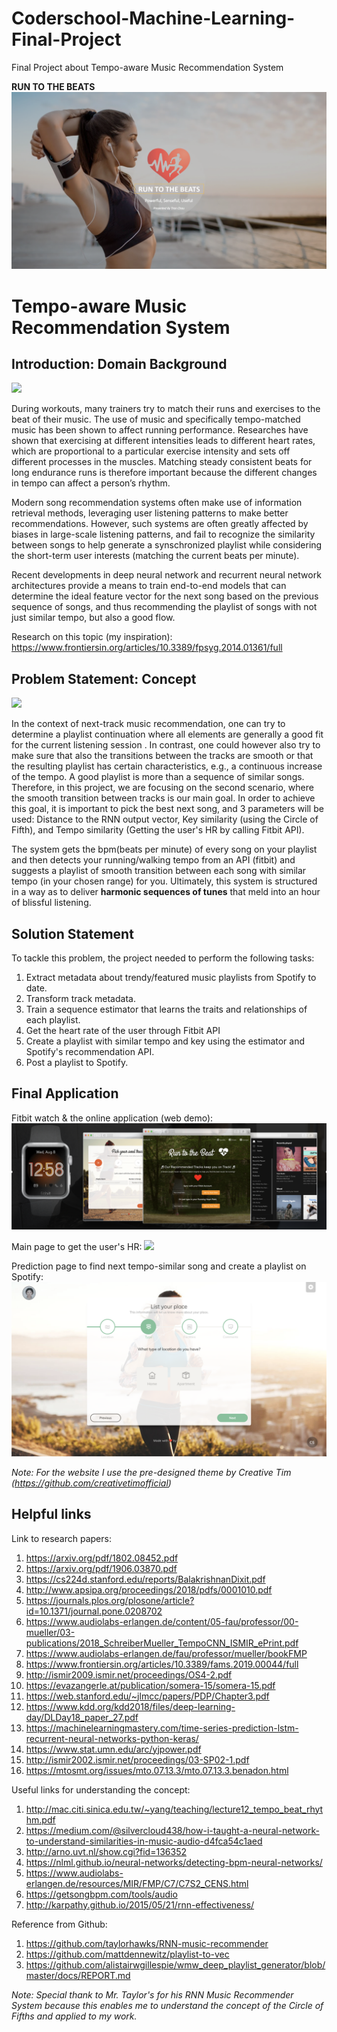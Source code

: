 # Coderschool-Machine-Learning-Final-Project
Final Project about Tempo-aware Music Recommendation System

**RUN TO THE BEATS**
![](https://github.com/gotbutchi/Coderschool-Machine-Learning-Final-Project/blob/master/pic/theme.png)

# Tempo-aware Music Recommendation System

## Introduction: Domain Background

![](https://i.imgur.com/ZrS9pqM.png)

During workouts, many trainers try to match their runs and exercises to the beat of their music. The use of music and specifically tempo-matched music has been shown to affect running performance. Researches have shown that exercising at different intensities leads to different heart rates, which are proportional to a particular exercise intensity and sets off different processes in the muscles. Matching steady consistent beats for long endurance runs is therefore important because the different changes in tempo can affect a person’s rhythm.

[](https://i.imgur.com/IeummDd.png)

Modern song recommendation systems often make use of information retrieval methods, leveraging user listening patterns to make better recommendations. However, such systems are often greatly affected by biases in large-scale listening patterns, and fail to recognize the similarity between songs to help generate a synschronized playlist while considering the short-term user interests (matching the current beats per minute).

Recent developments in deep neural network and recurrent neural network architectures provide a means to train end-to-end models that can determine the ideal feature vector for the next song based on the previous sequence of songs, and thus recommending the playlist of songs with not just similar tempo, but also a good flow.

Research on this topic (my inspiration): https://www.frontiersin.org/articles/10.3389/fpsyg.2014.01361/full

## Problem Statement: Concept

![](https://i.imgur.com/SXuXRpY.png)

In the context of next-track music recommendation, one can try to determine a playlist continuation where all elements are generally a good fit for the current listening session . In contrast, one could however also try to make sure that also the transitions between the tracks are smooth or that the resulting playlist has certain characteristics, e.g., a continuous increase of the tempo.
A good playlist is more than a sequence of similar songs. Therefore, in this project, we are focusing on the second scenario, where the smooth transition between tracks is our main goal. In order to achieve this goal, it is important to pick the best next song, and 3 parameters will be used: Distance to the RNN output vector, Key similarity (using the Circle of Fifth), and Tempo similarity (Getting the user's HR by calling Fitbit API).

The system gets the bpm(beats per minute) of every song on your playlist and then detects your running/walking tempo from an API (fitbit) and suggests a playlist of smooth transition between each song with similar tempo (in your chosen range) for you. Ultimately, this system is structured in a way as to deliver **harmonic sequences of tunes** that meld into an hour of blissful listening.

## Solution Statement

To tackle this problem, the project needed to perform the following tasks:

1. Extract metadata about trendy/featured music playlists from Spotify to date.
2. Transform track metadata.
3. Train a sequence estimator that learns the traits and relationships of each playlist.
4. Get the heart rate of the user through Fitbit API
5. Create a playlist with similar tempo and key using the estimator and Spotify's recommendation API.
6. Post a playlist to Spotify.

## Final Application
Fitbit watch & the online application (web demo):
![](https://github.com/gotbutchi/Coderschool-Machine-Learning-Final-Project/blob/master/pic/demo.png)

Main page to get the user's HR:
![](https://github.com/gotbutchi/Coderschool-Machine-Learning-Final-Project/blob/master/pic/main.png)

Prediction page to find next tempo-similar song and create a playlist on Spotify:
![](https://github.com/gotbutchi/Coderschool-Machine-Learning-Final-Project/blob/master/pic/prediction.png)

*Note: For the website I use the pre-designed theme by Creative Tim (https://github.com/creativetimofficial)*

## Helpful links

Link to research papers:
1. https://arxiv.org/pdf/1802.08452.pdf
2. https://arxiv.org/pdf/1906.03870.pdf
3. https://cs224d.stanford.edu/reports/BalakrishnanDixit.pdf
4. http://www.apsipa.org/proceedings/2018/pdfs/0001010.pdf
5. https://journals.plos.org/plosone/article?id=10.1371/journal.pone.0208702
6. https://www.audiolabs-erlangen.de/content/05-fau/professor/00-mueller/03-publications/2018_SchreiberMueller_TempoCNN_ISMIR_ePrint.pdf
7. https://www.audiolabs-erlangen.de/fau/professor/mueller/bookFMP
8. https://www.frontiersin.org/articles/10.3389/fams.2019.00044/full
9. http://ismir2009.ismir.net/proceedings/OS4-2.pdf
10. https://evazangerle.at/publication/somera-15/somera-15.pdf
11. https://web.stanford.edu/~jlmcc/papers/PDP/Chapter3.pdf
12. https://www.kdd.org/kdd2018/files/deep-learning-day/DLDay18_paper_27.pdf
13. https://machinelearningmastery.com/time-series-prediction-lstm-recurrent-neural-networks-python-keras/
14. https://www.stat.umn.edu/arc/yjpower.pdf
15. http://ismir2002.ismir.net/proceedings/03-SP02-1.pdf
16. https://mtosmt.org/issues/mto.07.13.3/mto.07.13.3.benadon.html

Useful links for understanding the concept:
1. http://mac.citi.sinica.edu.tw/~yang/teaching/lecture12_tempo_beat_rhythm.pdf
2. https://medium.com/@silvercloud438/how-i-taught-a-neural-network-to-understand-similarities-in-music-audio-d4fca54c1aed
3. http://arno.uvt.nl/show.cgi?fid=136352
4. https://nlml.github.io/neural-networks/detecting-bpm-neural-networks/
5. https://www.audiolabs-erlangen.de/resources/MIR/FMP/C7/C7S2_CENS.html
6. https://getsongbpm.com/tools/audio
7. http://karpathy.github.io/2015/05/21/rnn-effectiveness/

Reference from Github:
1. https://github.com/taylorhawks/RNN-music-recommender
2. https://github.com/mattdennewitz/playlist-to-vec
3. https://github.com/alistairwgillespie/wmw_deep_playlist_generator/blob/master/docs/REPORT.md

*Note: Special thank to Mr. Taylor's for his RNN Music Recommender System because this enables me to understand the concept of the Circle of Fifths and applied to my work.*
